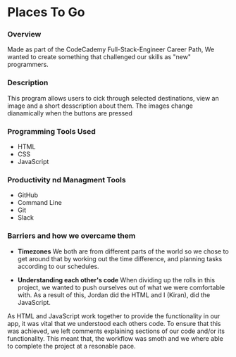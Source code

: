 #   Places To Go 

### Overview

Made as part of the CodeCademy Full-Stack-Engineer Career Path, We wanted to create something that challenged our skills as "new" programmers. 

### Description 
This program allows users to cick through selected destinations, view an image and a short desscription about them. The images change dianamically when the buttons are pressed

### Programming Tools Used
- HTML 
- CSS
- JavaScript 

### Productivity nd Managment Tools 
- GitHub 
- Command Line
- Git 
- Slack

### Barriers and how we overcame them 

- **Timezones** We both are from different parts of the world so we chose to get around that by working out the time difference, and planning tasks according to our schedules. 

- **Understanding each other's code**  When dividing up the rolls in this project, we wanted to push ourselves out of what we were comfortable with. As a result of this, Jordan did the HTML and I (Kiran), did the JavaScript.

As HTML and JavaScript work together to provide the functionality in our app, it was vital that we understood each others code. To ensure that this was achieved, we left comments explaining sections of our code and/or its functionality. This meant that, the workflow was smoth and we where able to complete the project at a resonable pace.

  